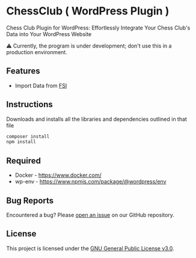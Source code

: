 # ChessClub ( WordPress Plugin )

Chess Club Plugin for WordPress: Effortlessly Integrate Your Chess Club's Data into Your WordPress Website

⚠️ Currently, the program is under development; don't use this in a production environment.


## Features
- Import Data from [FSI](https://federscacchi.it/)


## Instructions
Downloads and installs all the libraries and dependencies outlined in that file

```bash
composer install
npm install
```
## Required

- Docker - https://www.docker.com/
- wp-env - https://www.npmjs.com/package/@wordpress/env


## Bug Reports
Encountered a bug? Please [open an issue](https://github.com/salsan/chessclub/issues) on our GitHub repository.

## License
This project is licensed under the [GNU General Public License v3.0](https://github.com/salsan/chessclub/blob/main/LICENSE).

